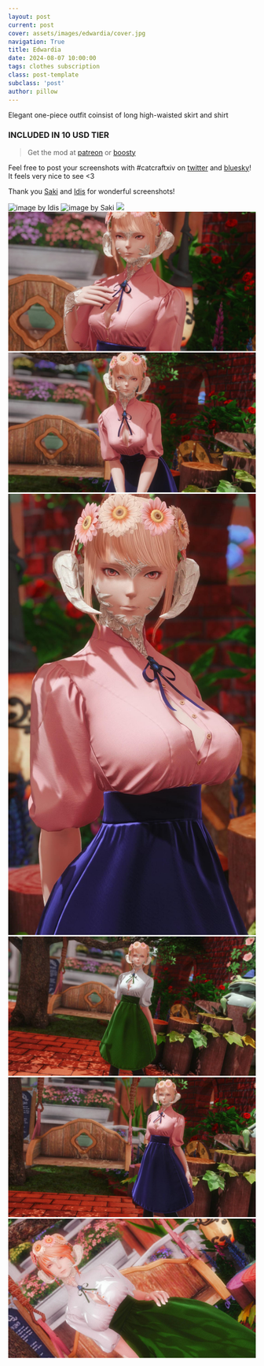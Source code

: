 ```yaml
---
layout: post
current: post
cover: assets/images/edwardia/cover.jpg
navigation: True
title: Edwardia
date: 2024-08-07 10:00:00
tags: clothes subscription
class: post-template
subclass: 'post'
author: pillow
---
```


Elegant one-piece outfit coinsist of long high-waisted skirt and shirt

### INCLUDED IN 10 USD TIER

> Get the mod at [patreon](https://www.patreon.com/posts/edwardia-dress-109611115?utm_medium=clipboard_copy&utm_source=copyLink&utm_campaign=postshare_creator&utm_content=join_link) or [boosty](https://boosty.to/miaumori/posts/84c827d7-4dbf-4857-b1f1-6c54a0ec3dd2?share=post_link)

Feel free to post your screenshots with #catcraftxiv on [twitter](https://x.com/hashtag/catcraftxiv?src=hashtag_click) and [bluesky](https://bsky.app/hashtag/catcraftxiv)! It feels very nice to see <3

Thank you [Saki](https://x.com/PhotosmithSaki) and [Idis](https://x.com/idisxiv) for wonderful screenshots!

<img src="https://catcraftxiv.github.io/web/assets/img/gallery/ffxiv_dx11_2024-08-27_23-19-41.jpg" title="image by Idis"/>
<img src="https://catcraftxiv.github.io/web/assets/img/gallery/2024-08-06_21-17-56-529_Sakis_Night_Equalizer.jpg" title="image by Saki"/>
<img src="https://catcraftxiv.github.io/web/assets/img/gallery/ffxiv_dx11 2024-08-05 19-46-34 Maya_Adorable_Gameplay.jpg"/>
<img src="assets/images/edwardia/pic1.jpg"/>
<img src="assets/images/edwardia/pic2.jpg"/>
<img src="assets/images/edwardia/pic3.jpg"/>
<img src="assets/images/edwardia/pic4.jpg"/>
<img src="assets/images/edwardia/pic5.jpg"/>
<img src="assets/images/edwardia/cover.jpg"/>
